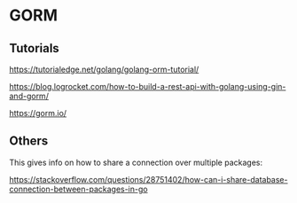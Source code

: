 # GORM

## Tutorials

<https://tutorialedge.net/golang/golang-orm-tutorial/>

<https://blog.logrocket.com/how-to-build-a-rest-api-with-golang-using-gin-and-gorm/>

<https://gorm.io/>

## Others

This gives info on how to share a connection over multiple packages:

<https://stackoverflow.com/questions/28751402/how-can-i-share-database-connection-between-packages-in-go>
